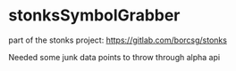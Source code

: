 # stonksSymbolGrabber
part of the stonks project: https://gitlab.com/borcsg/stonks

Needed some junk data points to throw through alpha api 
